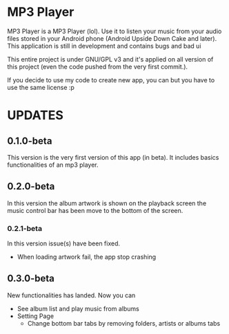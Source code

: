 # MP3 Player

MP3 Player is a MP3 Player (lol). Use it to listen your music from your audio files stored in your Android phone (Android Upside Down Cake and later).
This application is still in development and contains bugs and bad ui

This entire project is under GNU/GPL v3 and it's applied on all version of this project (even the code pushed from the very first commit.).

If you decide to use my code to create new app, you can but you have to use the same license :p

# UPDATES

## 0.1.0-beta

This version is the very first version of this app (in beta).
It includes basics functionalities of an mp3 player.

## 0.2.0-beta

In this version the album artwork is shown on the playback screen the music control bar has been
move
to the bottom of the screen.

### 0.2.1-beta

In this version issue(s) have been fixed.

* When loading artwork fail, the app stop crashing

## 0.3.0-beta

New functionalities has landed. Now you can

* See album list and play music from albums
* Setting Page
    * Change bottom bar tabs by removing folders, artists or albums tabs